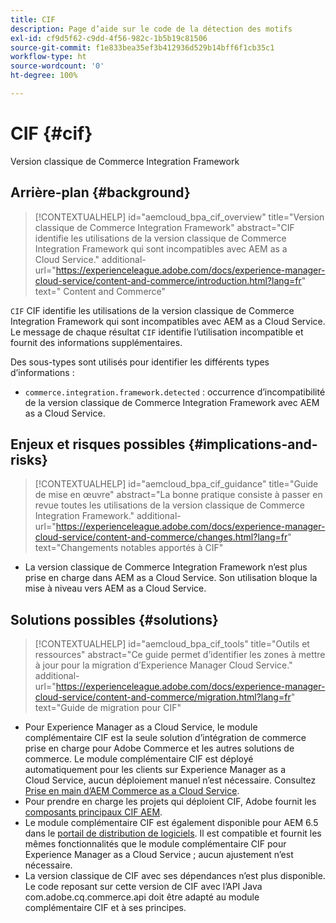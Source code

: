 ```yaml
---
title: CIF
description: Page d’aide sur le code de la détection des motifs
exl-id: cf9d5f62-c9dd-4f56-982c-1b5b19c81506
source-git-commit: f1e833bea35ef3b412936d529b14bff6f1cb35c1
workflow-type: ht
source-wordcount: '0'
ht-degree: 100%

---
```


# CIF {#cif}

Version classique de Commerce Integration Framework

## Arrière-plan {#background}

>[!CONTEXTUALHELP]
>id="aemcloud_bpa_cif_overview"
>title="Version classique de Commerce Integration Framework"
>abstract="CIF identifie les utilisations de la version classique de Commerce Integration Framework qui sont incompatibles avec AEM as a Cloud Service."
>additional-url="https://experienceleague.adobe.com/docs/experience-manager-cloud-service/content-and-commerce/introduction.html?lang=fr" text=" Content and Commerce"

`CIF` CIF identifie les utilisations de la version classique de Commerce Integration Framework qui sont incompatibles avec AEM as a Cloud Service. Le message de chaque résultat `CIF` identifie l’utilisation incompatible et fournit des informations supplémentaires.

Des sous-types sont utilisés pour identifier les différents types d’informations :

* `commerce.integration.framework.detected` : occurrence d’incompatibilité de la version classique de Commerce Integration Framework avec AEM as a Cloud Service.


## Enjeux et risques possibles {#implications-and-risks}

>[!CONTEXTUALHELP]
>id="aemcloud_bpa_cif_guidance"
>title="Guide de mise en œuvre"
>abstract="La bonne pratique consiste à passer en revue toutes les utilisations de la version classique de Commerce Integration Framework."
>additional-url="https://experienceleague.adobe.com/docs/experience-manager-cloud-service/content-and-commerce/changes.html?lang=fr" text="Changements notables apportés à CIF"

* La version classique de Commerce Integration Framework n’est plus prise en charge dans AEM as a Cloud Service. Son utilisation bloque la mise à niveau vers AEM as a Cloud Service.

## Solutions possibles {#solutions}

>[!CONTEXTUALHELP]
>id="aemcloud_bpa_cif_tools"
>title="Outils et ressources"
>abstract="Ce guide permet d’identifier les zones à mettre à jour pour la migration d’Experience Manager Cloud Service."
>additional-url="https://experienceleague.adobe.com/docs/experience-manager-cloud-service/content-and-commerce/migration.html?lang=fr" text="Guide de migration pour CIF"

* Pour Experience Manager as a Cloud Service, le module complémentaire CIF est la seule solution d’intégration de commerce prise en charge pour Adobe Commerce et les autres solutions de commerce. Le module complémentaire CIF est déployé automatiquement pour les clients sur Experience Manager as a Cloud Service, aucun déploiement manuel n’est nécessaire. Consultez [Prise en main d’AEM Commerce as a Cloud Service](https://experienceleague.adobe.com/docs/experience-manager-cloud-service/content-and-commerce/storefront/getting-started.html?lang=fr).
* Pour prendre en charge les projets qui déploient CIF, Adobe fournit les [composants principaux CIF AEM](https://github.com/adobe/aem-core-cif-components).
* Le module complémentaire CIF est également disponible pour AEM 6.5 dans le [portail de distribution de logiciels](https://experience.adobe.com/#/downloads/content/software-distribution/en/aem.html). Il est compatible et fournit les mêmes fonctionnalités que le module complémentaire CIF pour Experience Manager as a Cloud Service ; aucun ajustement n’est nécessaire.
* La version classique de CIF avec ses dépendances n’est plus disponible. Le code reposant sur cette version de CIF avec l’API Java com.adobe.cq.commerce.api doit être adapté au module complémentaire CIF et à ses principes.
